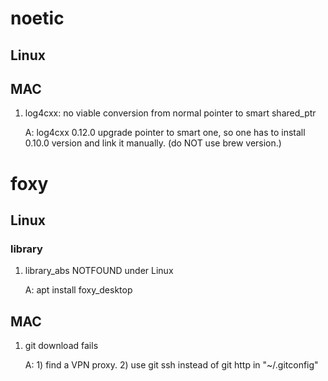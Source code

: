 # noetic
## Linux
## MAC
1. log4cxx: no viable conversion from normal pointer to smart shared_ptr
  
   A: log4cxx 0.12.0 upgrade pointer to smart one, so one has to install 0.10.0 version and link it manually. (do NOT use brew version.)

# foxy
## Linux
### library

1. library_abs NOTFOUND under Linux
   
   A: apt install foxy_desktop


## MAC
1. git download fails

	A: 1) find a VPN proxy. 
		2) use git ssh instead of git http in "~/.gitconfig"
		